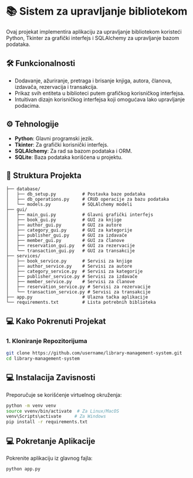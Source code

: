 # 📚 Sistem za upravljanje bibliotekom

Ovaj projekat implementira aplikaciju za upravljanje bibliotekom koristeći Python, Tkinter za grafički interfejs i SQLAlchemy za upravljanje bazom podataka.

## 🛠️ Funkcionalnosti

- Dodavanje, ažuriranje, pretraga i brisanje knjiga, autora, članova, izdavača, rezervacija i transakcija.
- Prikaz svih entiteta u biblioteci putem grafičkog korisničkog interfejsa.
- Intuitivan dizajn korisničkog interfejsa koji omogućava lako upravljanje podacima.

## ⚙️ Tehnologije

- **Python**: Glavni programski jezik.
- **Tkinter**: Za grafički korisnički interfejs.
- **SQLAlchemy**: Za rad sa bazom podataka i ORM.
- **SQLite**: Baza podataka korišćena u projektu.

## 📂 Struktura Projekta
 
```plaintext
├── database/
│   ├── db_setup.py          # Postavka baze podataka
│   ├── db_operations.py     # CRUD operacije za bazu podataka
│   └── models.py            # SQLAlchemy modeli
├── gui/
│   ├── main_gui.py          # Glavni grafički interfejs
│   ├── book_gui.py          # GUI za knjige
│   ├── author_gui.py        # GUI za autore
│   ├── category_gui.py      # GUI za kategorije
│   ├── publisher_gui.py     # GUI za izdavače
│   ├── member_gui.py        # GUI za članove
│   ├── reservation_gui.py   # GUI za rezervacije
│   └── transaction_gui.py   # GUI za transakcije
├── services/
│   ├── book_service.py      # Servisi za knjige
│   ├── author_service.py    # Servisi za autore
│   ├── category_service.py  # Servisi za kategorije
│   ├── publisher_service.py # Servisi za izdavače
│   ├── member_service.py    # Servisi za članove
│   ├── reservation_service.py # Servisi za rezervacije
│   └── transaction_service.py # Servisi za transakcije
├── app.py                   # Ulazna tačka aplikacije
└── requirements.txt         # Lista potrebnih biblioteka
```

## 💻 Kako Pokrenuti Projekat

### 1. Kloniranje Repozitorijuma
```bash
git clone https://github.com/username/library-management-system.git
cd library-management-system
```

## 💻 Instalacija Zavisnosti
Preporučuje se korišćenje virtuelnog okruženja:
```bash
python -m venv venv
source vvenv/bin/activate  # Za Linux/MacOS
venv\Scripts\activate     # Za Windows
pip install -r requirements.txt
```

## 💻 Pokretanje Aplikacije
Pokrenite aplikaciju iz glavnog fajla:
```bash
python app.py
```

